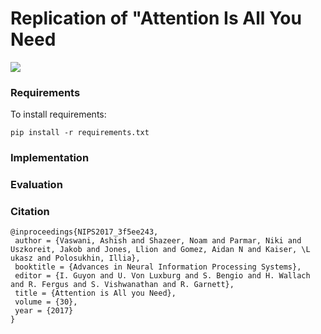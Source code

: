 # Replication of "Attention Is All You Need
[![](https://img.shields.io/github/license/jannik-brinkmann/transformer.svg)](https://github.com/jannik-brinkmann/transformer/blob/master/LICENSE.md)

### Requirements

To install requirements:

```setup
pip install -r requirements.txt
```

### Implementation



### Evaluation


### Citation   
```
@inproceedings{NIPS2017_3f5ee243,
 author = {Vaswani, Ashish and Shazeer, Noam and Parmar, Niki and Uszkoreit, Jakob and Jones, Llion and Gomez, Aidan N and Kaiser, \L ukasz and Polosukhin, Illia},
 booktitle = {Advances in Neural Information Processing Systems},
 editor = {I. Guyon and U. Von Luxburg and S. Bengio and H. Wallach and R. Fergus and S. Vishwanathan and R. Garnett},
 title = {Attention is All you Need},
 volume = {30},
 year = {2017}
}
```
